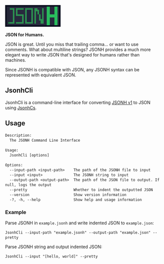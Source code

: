 <img src="https://github.com/jsonh-org/Jsonh/blob/main/IconUpscaled.png?raw=true" width=180>

**JSON for Humans.**

JSON is great. Until you miss that trailing comma... or want to use comments. What about multiline strings?
JSONH provides a much more elegant way to write JSON that's designed for humans rather than machines.

Since JSONH is compatible with JSON, any JSONH syntax can be represented with equivalent JSON.

## JsonhCli

JsonhCli is a command-line interface for converting [JSONH v1](https://github.com/jsonh-org/Jsonh)
to JSON using [JsonhCs](https://github.com/jsonh-org/Jsonhcs).

## Usage

```
Description:
  The JSONH Command Line Interface

Usage:
  JsonhCli [options]

Options:
  --input-path <input-path>    The path of the JSONH file to input
  --input <input>              The JSONH string to input
  --output-path <output-path>  The path of the JSON file to output. If null, logs the output
  --pretty                     Whether to indent the outputted JSON
  --version                    Show version information
  -?, -h, --help               Show help and usage information
```

### Example

Parse JSONH in `example.jsonh` and write indented JSON to `example.json`:
```
JsonhCli --input-path "example.jsonh" --output-path "example.json" --pretty
```

Parse JSONH string and output indented JSON:
```
JsonhCli --input "[hello, world]" --pretty
```